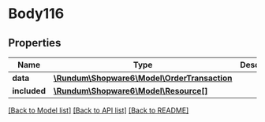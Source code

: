 # Body116

## Properties
Name | Type | Description | Notes
------------ | ------------- | ------------- | -------------
**data** | [**\Rundum\Shopware6\Model\OrderTransaction**](OrderTransaction.md) |  | [optional] 
**included** | [**\Rundum\Shopware6\Model\Resource[]**](Resource.md) |  | [optional] 

[[Back to Model list]](../../README.md#documentation-for-models) [[Back to API list]](../../README.md#documentation-for-api-endpoints) [[Back to README]](../../README.md)

